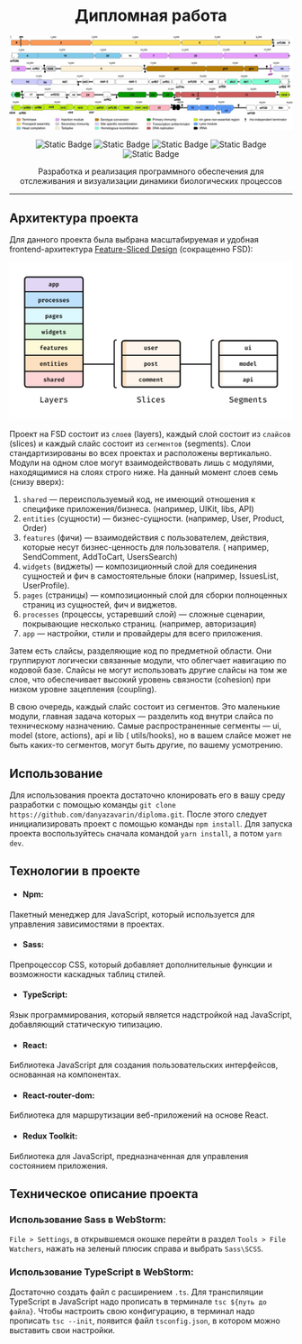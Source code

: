 <h1 align="center">Дипломная работа</h1>
<p align="center">
<img src="src/assets/images/genome_browser.jpg" alt="logo">
</p>
<p align="center">
<img alt="Static Badge" src="https://img.shields.io/badge/node.js-v18.19.1-%23339933?style=for-the-badge&logo=nodedotjs&logoColor=%23339933">
<img alt="Static Badge" src="https://img.shields.io/badge/npm-v10.2.4-red?style=for-the-badge&logo=npm&logoColor=red">
<img alt="Static Badge" src="https://img.shields.io/badge/sass-v3.7.4-%23CC6699?style=for-the-badge&logo=Sass&logoColor=%23CC6699">
<img alt="Static Badge" src="https://img.shields.io/badge/TypeScript-v5.3.3-%233178C6?style=for-the-badge&logo=TypeScript&logoColor=%233178C6">
<img alt="Static Badge" src="https://img.shields.io/badge/React-v18.2.0-%2361DAFB?style=for-the-badge&logo=React&logoColor=%2361DAFB">
</p>
<p align="center">
Разработка и реализация программного обеспечения для отслеживания и визуализации динамики биологических процессов
</p>

---

## Архитектура проекта

Для данного проекта была выбрана масштабируемая и удобная
frontend-архитектура [Feature-Sliced Design](https://feature-sliced.design/ "Документация по FSD") (сокращенно FSD):
<p align="center">
<img src="src/assets/images/fsd.jpg" alt="architecture">
</p>

Проект на FSD состоит из `слоев` (layers), каждый слой состоит из `слайсов` (slices) и каждый слайс состоит
из `сегментов` (segments). Слои стандартизированы во всех проектах и расположены вертикально. Модули на одном слое могут
взаимодействовать лишь с модулями, находящимися на слоях строго ниже. На данный момент слоев семь (снизу вверх):

1. `shared` — переиспользуемый код, не имеющий отношения к специфике приложения/бизнеса. (например, UIKit, libs, API)
2. `entities` (сущности) — бизнес-сущности. (например, User, Product, Order)
3. `features` (фичи) — взаимодействия с пользователем, действия, которые несут бизнес-ценность для пользователя. (
   например, SendComment, AddToCart, UsersSearch)
4. `widgets` (виджеты) — композиционный слой для соединения сущностей и фич в самостоятельные блоки (например,
   IssuesList, UserProfile).
5. `pages` (страницы) — композиционный слой для сборки полноценных страниц из сущностей, фич и виджетов.
6. `processes` (процессы, устаревший слой) — сложные сценарии, покрывающие несколько страниц. (например, авторизация)
7. `app` — настройки, стили и провайдеры для всего приложения.

Затем есть слайсы, разделяющие код по предметной области. Они группируют логически связанные модули, что облегчает
навигацию по кодовой базе. Слайсы не могут использовать другие слайсы на том же слое, что обеспечивает высокий уровень
связности (cohesion) при низком уровне зацепления (coupling).

В свою очередь, каждый слайс состоит из сегментов. Это маленькие модули, главная задача которых — разделить код внутри
слайса по техническому назначению. Самые распространенные сегменты — ui, model (store, actions), api и lib (
utils/hooks), но в вашем слайсе может не быть каких-то сегментов, могут быть другие, по вашему усмотрению.

## Использование

Для использования проекта достаточно клонировать его в вашу среду разработки с помощью
команды `git clone https://github.com/danyazavarin/diploma.git`. После этого следует инициализировать проект с
помощью команды `npm install`. Для запуска проекта воспользуйтесь сначала командой `yarn install`, а потом `yarn dev`.

## Технологии в проекте

- #### Npm:

Пакетный менеджер для JavaScript, который используется для управления зависимостями в проектах.

- #### Sass:

Препроцессор CSS, который добавляет дополнительные функции и возможности каскадных таблиц стилей.

- #### TypeScript:

Язык программирования, который является надстройкой над JavaScript, добавляющий статическую типизацию.

- #### React:

Библиотека JavaScript для создания пользовательских интерфейсов, основанная на компонентах.

- #### React-router-dom:

Библиотека для маршрутизации веб-приложений на основе React.

- #### Redux Toolkit:

Библиотека для JavaScript, предназначенная для управления состоянием приложения.

## Техническое описание проекта

### Использование Sass в WebStorm:

`File > Settings`, в открывшемся окошке перейти в раздел `Tools > File Watchers`, нажать на зеленый плюсик справа и
выбрать
`Sass\SCSS`.

### Использование TypeScript в WebStorm:

Достаточно создать файл с расширением `.ts`. Для транспиляции TypeScript в JavaScript надо прописать в
терминале `tsc ${путь до файла}`. Чтобы настроить свою конфигурацию, в терминал надо прописать `tsc --init`, появится
файл `tsconfig.json`, в котором можно выставить свои настройки.
